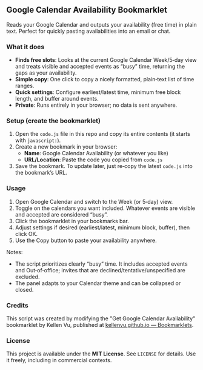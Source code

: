 ## Google Calendar Availability Bookmarklet

Reads your Google Calendar and outputs your availability (free time) in plain text. Perfect for quickly pasting availabilities into an email or chat.

### What it does
- **Finds free slots**: Looks at the current Google Calendar Week/5‑day view and treats visible and accepted events as “busy” time, returning the gaps as your availability.
- **Simple copy**: One click to copy a nicely formatted, plain‑text list of time ranges.
- **Quick settings**: Configure earliest/latest time, minimum free block length, and buffer around events.
- **Private**: Runs entirely in your browser; no data is sent anywhere.

### Setup (create the bookmarklet)
1. Open the `code.js` file in this repo and copy its entire contents (it starts with `javascript:`).
2. Create a new bookmark in your browser:
   - **Name**: Google Calendar Availability (or whatever you like)
   - **URL/Location**: Paste the code you copied from `code.js`
3. Save the bookmark. To update later, just re‑copy the latest `code.js` into the bookmark’s URL.

### Usage
1. Open Google Calendar and switch to the Week (or 5‑day) view.
2. Toggle on the calendars you want included. Whatever events are visible and accepted are considered “busy”.
3. Click the bookmarklet in your bookmarks bar.
4. Adjust settings if desired (earliest/latest, minimum block, buffer), then click OK.
5. Use the Copy button to paste your availability anywhere.

Notes:
- The script prioritizes clearly “busy” time. It includes accepted events and Out‑of‑office; invites that are declined/tentative/unspecified are excluded.
- The panel adapts to your Calendar theme and can be collapsed or closed.

### Credits
This script was created by modifying the "Get Google Calendar Availability" bookmarklet by Kellen Vu, published at [kellenvu.github.io — Bookmarklets](https://kellenvu.github.io/projects/3000-bookmarklets#get-google-calendar-availability).

### License
This project is available under the **MIT License**. See `LICENSE` for details. Use it freely, including in commercial contexts.
